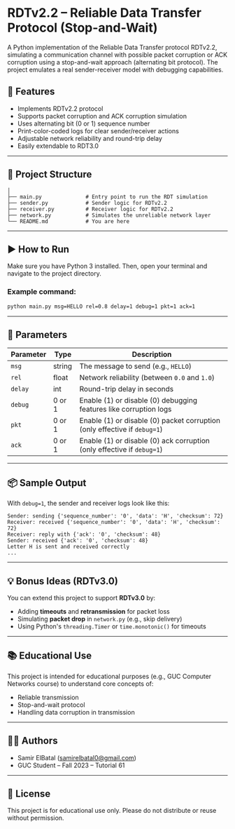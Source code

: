 
# RDTv2.2 – Reliable Data Transfer Protocol (Stop-and-Wait)

A Python implementation of the Reliable Data Transfer protocol RDTv2.2, simulating a communication channel with possible packet corruption or ACK corruption using a stop-and-wait approach (alternating bit protocol). The project emulates a real sender-receiver model with debugging capabilities.

## 📌 Features

- Implements RDTv2.2 protocol
- Supports packet corruption and ACK corruption simulation
- Uses alternating bit (0 or 1) sequence number
- Print-color-coded logs for clear sender/receiver actions
- Adjustable network reliability and round-trip delay
- Easily extendable to RDT3.0

---

## 📁 Project Structure

```
│
├── main.py              # Entry point to run the RDT simulation
├── sender.py            # Sender logic for RDTv2.2
├── receiver.py          # Receiver logic for RDTv2.2
├── network.py           # Simulates the unreliable network layer
└── README.md            # You are here
```

---

## ▶️ How to Run

Make sure you have Python 3 installed. Then, open your terminal and navigate to the project directory.

### Example command:

```bash
python main.py msg=HELLO rel=0.8 delay=1 debug=1 pkt=1 ack=1
```

---

## 🔧 Parameters

| Parameter   | Type    | Description                                                                 |
|-------------|---------|-----------------------------------------------------------------------------|
| `msg`       | string  | The message to send (e.g., `HELLO`)                                         |
| `rel`       | float   | Network reliability (between `0.0` and `1.0`)                               |
| `delay`     | int     | Round-trip delay in seconds                                                 |
| `debug`     | 0 or 1  | Enable (1) or disable (0) debugging features like corruption logs           |
| `pkt`       | 0 or 1  | Enable (1) or disable (0) packet corruption (only effective if `debug=1`)   |
| `ack`       | 0 or 1  | Enable (1) or disable (0) ack corruption (only effective if `debug=1`)      |

---

## 📦 Sample Output

With `debug=1`, the sender and receiver logs look like this:

```
Sender: sending {'sequence_number': '0', 'data': 'H', 'checksum': 72}
Receiver: received {'sequence_number': '0', 'data': 'H', 'checksum': 72}
Receiver: reply with {'ack': '0', 'checksum': 48}
Sender: received {'ack': '0', 'checksum': 48}
Letter H is sent and received correctly
...
```

---

## 💡 Bonus Ideas (RDTv3.0)

You can extend this project to support **RDTv3.0** by:

- Adding **timeouts** and **retransmission** for packet loss
- Simulating **packet drop** in `network.py` (e.g., skip delivery)
- Using Python's `threading.Timer` or `time.monotonic()` for timeouts

---

## 📚 Educational Use

This project is intended for educational purposes (e.g., GUC Computer Networks course) to understand core concepts of:

- Reliable transmission
- Stop-and-wait protocol
- Handling data corruption in transmission

---

## 🧑‍💻 Authors

- Samir ElBatal (samirelbatal0@gmail.com)  
- GUC Student – Fall 2023 – Tutorial 61

---

## 📄 License

This project is for educational use only. Please do not distribute or reuse without permission.

